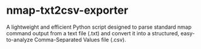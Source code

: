 # nmap-txt2csv-exporter
A lightweight and efficient Python script designed to parse standard nmap command output from a text file (.txt) and convert it into a structured, easy-to-analyze Comma-Separated Values file (.csv).
